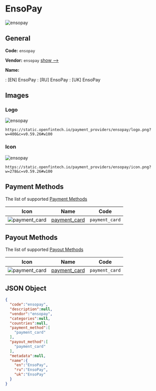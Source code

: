 
# EnsoPay 
![ensopay](https://static.openfintech.io/payment_providers/ensopay/logo.png?w=400&c=v0.59.26#w100)  

## General 
 
**Code:** `ensopay` 
 
**Vendor:** `ensopay` [show -->](/vendors/ensopay/) 
 
**Name:** 
 
:	[EN] EnsoPay 
:	[RU] EnsoPay 
:	[UK] EnsoPay 
 

## Images 

### Logo 
 
![ensopay](https://static.openfintech.io/payment_providers/ensopay/logo.png?w=400&c=v0.59.26#w100)  

```
https://static.openfintech.io/payment_providers/ensopay/logo.png?w=400&c=v0.59.26#w100
```  

### Icon 
 
![ensopay](https://static.openfintech.io/payment_providers/ensopay/icon.png?w=278&c=v0.59.26#w100)  

```
https://static.openfintech.io/payment_providers/ensopay/icon.png?w=278&c=v0.59.26#w100
```  

## Payment Methods 
 
The list of supported [Payment Methods](/payment-methods/) 

|Icon|Name|Code| 
|:---:|:---:|:---:| 
|![payment_card](https://static.openfintech.io/payment_methods/payment_card/icon.svg?w=278&c=v0.59.26#w100) |[payment_card](/payment-methods/payment_card/)|`payment_card`| 
 

## Payout Methods 
 
The list of supported [Payout Methods](/payout-methods/) 

|Icon|Name|Code| 
|:---:|:---:|:---:| 
|![payment_card](https://static.openfintech.io/payout_methods/payment_card/icon.svg?w=278&c=v0.59.26#w40) |[payment_card](payout-methodspayment_card/)|`payment_card`| 
 

## JSON Object 

```json
{
  "code":"ensopay",
  "description":null,
  "vendor":"ensopay",
  "categories":null,
  "countries":null,
  "payment_method":[
    "payment_card"
  ],
  "payout_method":[
    "payment_card"
  ],
  "metadata":null,
  "name":{
    "en":"EnsoPay",
    "ru":"EnsoPay",
    "uk":"EnsoPay"
  }
}
```  
